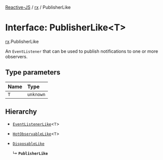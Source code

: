 [Reactive-JS](../README.md) / [rx](../modules/rx.md) / PublisherLike

# Interface: PublisherLike<T\>

[rx](../modules/rx.md).PublisherLike

An `EventListener` that can be used to publish notifications to one or more observers.

## Type parameters

| Name | Type |
| :------ | :------ |
| `T` | `unknown` |

## Hierarchy

- [`EventListenerLike`](util.EventListenerLike.md)<`T`\>

- [`HotObservableLike`](rx.HotObservableLike.md)<`T`\>

- [`DisposableLike`](util.DisposableLike.md)

  ↳ **`PublisherLike`**

